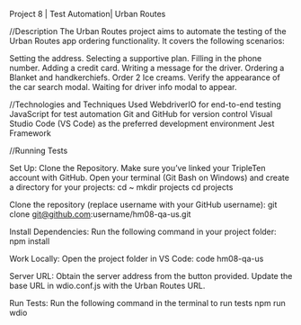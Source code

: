 Project 8 | Test Automation| Urban Routes 

//Description
The Urban Routes project aims to automate the testing of the Urban Routes app ordering functionality. It covers the following scenarios:

Setting the address.
Selecting a supportive plan.
Filling in the phone number.
Adding a credit card.
Writing a message for the driver.
Ordering a Blanket and handkerchiefs.
Order 2 Ice creams.
Verify the appearance of the car search modal.
Waiting for driver info modal to appear.

//Technologies and Techniques Used
WebdriverIO for end-to-end testing
JavaScript for test automation
Git and GitHub for version control
Visual Studio Code (VS Code) as the preferred development environment
Jest Framework

//Running Tests

Set Up:
Clone the Repository.
Make sure you’ve linked your TripleTen account with GitHub.
Open your terminal (Git Bash on Windows) and create a directory for your projects:
cd ~
mkdir projects
cd projects

Clone the repository (replace username with your GitHub username):
git clone git@github.com:username/hm08-qa-us.git

Install Dependencies:
Run the following command in your project folder:
npm install

Work Locally:
Open the project folder in VS Code:
code hm08-qa-us

Server URL:
Obtain the server address from the button provided.
Update the base URL in wdio.conf.js with the Urban Routes URL.

Run Tests:
Run  the following command in the terminal to run tests
npm run wdio
